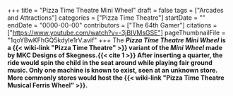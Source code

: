 +++
title = "Pizza Time Theatre Mini Wheel"
draft = false
tags = ["Arcades and Attractions"]
categories = ["Pizza Time Theatre"]
startDate = ""
endDate = "0000-00-00"
contributors = ["The 64th Gamer"]
citations = ["https://www.youtube.com/watch?v=-3jBIVMsGSE"]
pageThumbnailFile = "1qoYBwKFhGQ5kdyIe1rV.avif"
+++
The ***Pizza Time Theatre Mini Wheel* is a {{< wiki-link "Pizza Time Theatre" >}} variant of the *Mini Wheel* made by MKC Designs of Skegness.{{< cite 1 >}}
After inserting a quarter, the ride would spin the child in the seat around while playing fair ground music. Only one machine is known to exist, seen at an unknown store. More commonly stores would host the {{< wiki-link "Pizza Time Theatre Musical Ferris Wheel" >}}.**

